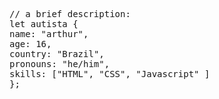 <pre><span class="pl-c">// a brief description:</span>
<span class="pl-k">let</span> <span class="pl-s1">autista</span><span class="pl-kos"></span> <span class="pl-kos">{</span>
<span class="pl-c1">name</span>: <span class="pl-s">"arthur"</span><span class="pl-kos">,</span>
<span class="pl-c1">age</span>: <span class="pl-c1">16</span><span class="pl-kos">,</span>
<span class="pl-c1">country</span>: <span class="pl-s">"Brazil"</span><span class="pl-kos">,</span>
<span class="pl-c1">pronouns</span>: <span class="pl-s">"he/him"</span><span class="pl-kos">,</span>
<span class="pl-c1">skills</span>: <span class="pl-kos">[</span><span class="pl-s">"HTML"</span><span class="pl-kos">,</span> <span class="pl-s">"CSS"</span><span class="pl-kos">,</span> <span class="pl-s">"Javascript"</span> <span class="pl-kos">]</span>
<span class="pl-kos">}</span><span class="pl-kos">;</span></pre>
